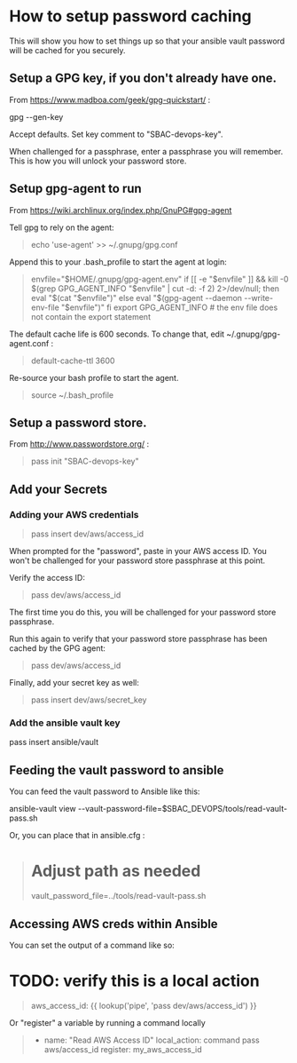 # How to setup password caching

This will show you how to set things up so that your ansible vault password will be cached for you securely.

## Setup a GPG key, if you don't already have one.

From https://www.madboa.com/geek/gpg-quickstart/ :

gpg --gen-key

Accept defaults.  Set key comment to "SBAC-devops-key".

When challenged for a passphrase, enter a passphrase you will remember.
This is how you will unlock your password store.

## Setup gpg-agent to run

From https://wiki.archlinux.org/index.php/GnuPG#gpg-agent

Tell gpg to rely on the agent:

>  echo 'use-agent' >> ~/.gnupg/gpg.conf

Append this to your .bash_profile to start the agent at login:


> envfile="$HOME/.gnupg/gpg-agent.env"
> if [[ -e "$envfile" ]] && kill -0 $(grep GPG_AGENT_INFO "$envfile" | cut -d: -f 2) 2>/dev/null; then
>     eval "$(cat "$envfile")"
> else
>     eval "$(gpg-agent --daemon --write-env-file "$envfile")"
> fi
> export GPG_AGENT_INFO  # the env file does not contain the export statement

The default cache life is 600 seconds.  To change that, edit ~/.gnupg/gpg-agent.conf :

> default-cache-ttl 3600

Re-source your bash profile to start the agent.

> source ~/.bash_profile

## Setup a password store.

From http://www.passwordstore.org/ :

> pass init "SBAC-devops-key"

## Add your Secrets

### Adding your AWS credentials

> pass insert dev/aws/access_id

When prompted for the "password", paste in your AWS access ID.
You won't be challenged for your password store passphrase at this point.

Verify the access ID:

> pass dev/aws/access_id

The first time you do this, you will be challenged for your password store passphrase.

Run this again to verify that your password store passphrase has been cached by the GPG agent:

> pass dev/aws/access_id

Finally, add your secret key as well:

> pass insert dev/aws/secret_key

### Add the ansible vault key

pass insert ansible/vault

## Feeding the vault password to ansible

You can feed the vault password to Ansible like this:

ansible-vault view --vault-password-file=$SBAC_DEVOPS/tools/read-vault-pass.sh

Or, you can place that in ansible.cfg :

> # Adjust path as needed
> vault_password_file=../tools/read-vault-pass.sh


## Accessing AWS creds within Ansible

You can set the output of a command like so:

# TODO: verify this is a local action

>  aws_access_id: {{ lookup('pipe', 'pass dev/aws/access_id') }}

Or "register" a variable by running a command locally

>  - name: "Read AWS Access ID"
>    local_action: command pass aws/access_id
>    register: my_aws_access_id
